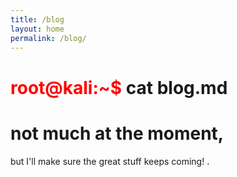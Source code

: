```yaml
---
title: /blog
layout: home
permalink: /blog/
---
```


# <span style="color: red;">root@kali:~$</span> cat blog.md
# not much at the moment,
but I'll make sure the great stuff keeps coming!
<span style="color: black;">.</span>
